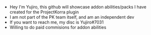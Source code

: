 - Hey I'm Yujiro, this github will showcase addon abilities/packs I have created for the ProjectKorra plugin
- I am not part of the PK team itself, and am an independent dev
- If you want to reach me, my disc is Yujiro#7031
- Willing to do paid commisions for addon abilities
